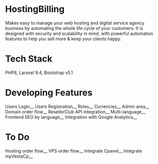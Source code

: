# HostingBilling

Makes easy to manage your web hosting and digital service agency business by automating the whole life cycle of your customers. 
It is designed with security and scalability in mind, with powerful automation features to help you sell more & keep your clients happy.

# Tech Stack

PHP8, Laravel 9.4, Bootstrap v5.1

# Developing Features

Users Login__
Users Registration__
Roles__
Currencies__
Admin area__
Domain order flow__
ResellerClub API integration__
Multi-language__
Frontend SEO by language__
Integration with Google Analytics__

# To Do
Hosting order flow__
VPS order flow__
Integrate Cpanel__
Integrate myVestaCp__
